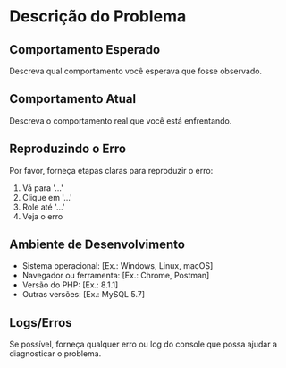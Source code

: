 # Descrição do Problema

## Comportamento Esperado
Descreva qual comportamento você esperava que fosse observado.

## Comportamento Atual
Descreva o comportamento real que você está enfrentando.

## Reproduzindo o Erro
Por favor, forneça etapas claras para reproduzir o erro:

1. Vá para '...'
2. Clique em '...'
3. Role até '...'
4. Veja o erro

## Ambiente de Desenvolvimento
- Sistema operacional: [Ex.: Windows, Linux, macOS]
- Navegador ou ferramenta: [Ex.: Chrome, Postman]
- Versão do PHP: [Ex.: 8.1.1]
- Outras versões: [Ex.: MySQL 5.7]

## Logs/Erros
Se possível, forneça qualquer erro ou log do console que possa ajudar a diagnosticar o problema.
